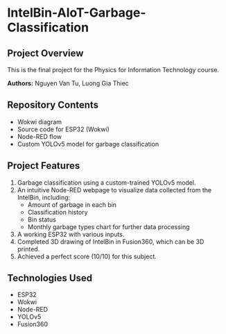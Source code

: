 # IntelBin-AIoT-Garbage-Classification

## Project Overview
This is the final project for the Physics for Information Technology course.

**Authors:** Nguyen Van Tu, Luong Gia Thiec

## Repository Contents
- Wokwi diagram
- Source code for ESP32 (Wokwi)
- Node-RED flow
- Custom YOLOv5 model for garbage classification

## Project Features
1. Garbage classification using a custom-trained YOLOv5 model.
2. An intuitive Node-RED webpage to visualize data collected from the IntelBin, including:
   - Amount of garbage in each bin
   - Classification history
   - Bin status
   - Monthly garbage types chart for further data processing
3. A working ESP32 with various inputs.
4. Completed 3D drawing of IntelBin in Fusion360, which can be 3D printed.
5. Achieved a perfect score (10/10) for this subject.

## Technologies Used
- ESP32
- Wokwi
- Node-RED
- YOLOv5
- Fusion360